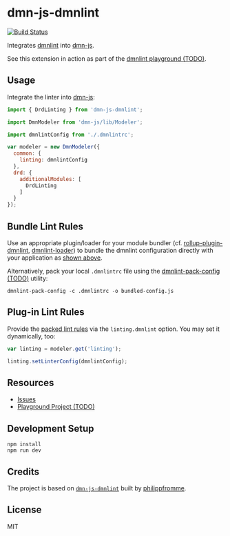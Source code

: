# dmn-js-dmnlint

[![Build Status](https://travis-ci.com/bpmn-io/dmn-js-dmnlint.svg?branch=master)](https://travis-ci.com/bpmn-io/dmn-js-dmnlint)

Integrates [dmnlint](https://github.com/bpmn-io/dmnlint) into [dmn-js](https://github.com/bpmn-io/dmn-js).

See this extension in action as part of the [dmnlint playground (TODO)](https://github.com/bpmn-io/dmnlint-playground).

## Usage

Integrate the linter into [dmn-js](https://github.com/bpmn-io/dmn-js):

```javascript
import { DrdLinting } from 'dmn-js-dmnlint';

import DmnModeler from 'dmn-js/lib/Modeler';

import dmnlintConfig from './.dmnlintrc';

var modeler = new DmnModeler({
  common: {
    linting: dmnlintConfig
  },
  drd: {
    additionalModules: [
      DrdLinting
    ]
  }
});
```

## Bundle Lint Rules

Use an appropriate plugin/loader for your module bundler (cf. [rollup-plugin-dmnlint](https://github.com/bpmn-io/rollup-plugin-dmnlint), [dmnlint-loader](https://github.com/bpmn-io/dmnlint-loader)) to bundle the dmnlint configuration directly with your application as [shown above](#usage).

Alternatively, pack your local `.dmnlintrc` file using the [dmnlint-pack-config (TODO)](https://github.com/nikku/dmnlint-pack-config) utility:

```shell
dmnlint-pack-config -c .dmnlintrc -o bundled-config.js
```

## Plug-in Lint Rules

Provide the [packed lint rules](#bundle-lint-rules) via the `linting.dmnlint` option. You may set it dynamically, too:

```javascript
var linting = modeler.get('linting');

linting.setLinterConfig(dmnlintConfig);
```

## Resources

* [Issues](https://github.com/bpmn-io/dmn-js-dmnlint/issues)
* [Playground Project (TODO)](https://github.com/bpmn-io/dmnlint-playground)

## Development Setup

```shell
npm install
npm run dev
```

## Credits

The project is based on [`dmn-js-dmnlint`](https://github.com/bpmn-io/dmn-js-dmnlint) built by [philippfromme](https://github.com/philippfromme).

## License

MIT
